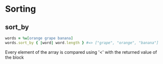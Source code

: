 # Sorting
## sort_by 
```ruby
words = %w[orange grape banana]
words.sort_by { |word| word.length } #=> ["grape", "orange", "banana"]
```
Every element of the array is compared using '<' with the returned value of the block
